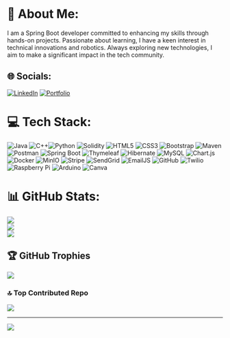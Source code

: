 # 💫 About Me:
I am a Spring Boot developer committed to enhancing my skills through hands-on projects. Passionate about learning, I have a keen interest in technical innovations and robotics. Always exploring new technologies, I aim to make a significant impact in the tech community.

## 🌐 Socials:
[![LinkedIn](https://img.shields.io/badge/LinkedIn-%230077B5.svg?logo=linkedin&logoColor=white)](https://linkedin.com/in/zeinab-kassir) [![Portfolio](https://img.shields.io/badge/Portfolio-%23000000.svg?style=flat&logo=firefox&logoColor=#FF7139)](https://zeinab-ksr98.github.io/My-Portfolio/portfolio)

# 💻 Tech Stack:
 ![Java](https://img.shields.io/badge/java-%23ED8B00.svg?style=flat&logo=openjdk&logoColor=white) ![C++](https://img.shields.io/badge/c++-%2300599C.svg?style=flat&logo=c%2B%2B&logoColor=white)![Python](https://img.shields.io/badge/python-3670A0?style=flat&logo=python&logoColor=ffdd54) ![Solidity](https://img.shields.io/badge/Solidity-%23363636.svg?style=flat&logo=solidity&logoColor=white)  ![HTML5](https://img.shields.io/badge/html5-%23E34F26.svg?style=flat&logo=html5&logoColor=white)  ![CSS3](https://img.shields.io/badge/css3-%231572B6.svg?style=flat&logo=css3&logoColor=white) ![Bootstrap](https://img.shields.io/badge/bootstrap-%238511FA.svg?style=flat&logo=bootstrap&logoColor=white)  ![Maven](https://img.shields.io/badge/Maven-C71A36.svg?style=flat&logo=apache-maven&logoColor=white) ![Postman](https://img.shields.io/badge/Postman-FF6C37?style=flat&logo=postman&logoColor=white) ![Spring Boot](https://img.shields.io/badge/Spring%20Boot-%236DB33F.svg?style=flat&logo=spring&logoColor=white) ![Thymeleaf](https://img.shields.io/badge/Thymeleaf-%23005C0F.svg?style=flat&logo=Thymeleaf&logoColor=white) ![Hibernate](https://img.shields.io/badge/Hibernate-59666C?style=flat&logo=Hibernate&logoColor=white) ![MySQL](https://img.shields.io/badge/mysql-4479A1.svg?style=flat&logo=mysql&logoColor=white)  ![Chart.js](https://img.shields.io/badge/chart.js-F5788D.svg?style=flat&logo=chart.js&logoColor=white) ![Docker](https://img.shields.io/badge/docker-%230db7ed.svg?style=flat&logo=docker&logoColor=white) ![MinIO](https://img.shields.io/badge/MinIO-%23222F3E.svg?style=flat&logo=minio&logoColor=white) ![Stripe](https://img.shields.io/badge/Stripe-%23222F3E.svg?style=flat&logo=stripe&logoColor=white) ![SendGrid](https://img.shields.io/badge/SendGrid-%2300B2A9.svg?style=flat&logo=sendgrid&logoColor=white) ![EmailJS](https://img.shields.io/badge/EmailJS-%2300C4CC.svg?style=flat&logo=emailjs&logoColor=white) ![GitHub](https://img.shields.io/badge/github-%23121011.svg?style=flat&logo=github&logoColor=white) ![Twilio](https://img.shields.io/badge/Twilio-F22F46?style=flat&logo=Twilio&logoColor=white)  ![Raspberry Pi](https://img.shields.io/badge/-RaspberryPi-C51A4A?style=flat&logo=Raspberry-Pi) ![Arduino](https://img.shields.io/badge/-Arduino-00979D?style=flat&logo=Arduino&logoColor=white) ![Canva](https://img.shields.io/badge/Canva-%2300C4CC.svg?style=flat&logo=Canva&logoColor=white)

# 📊 GitHub Stats:
![](https://github-readme-stats.vercel.app/api?username=Zeinab-ksr98&theme=jolly&hide_border=false&include_all_commits=true&count_private=true)<br/>
![](https://github-readme-streak-stats.herokuapp.com/?user=Zeinab-ksr98&theme=jolly&hide_border=false)<br/>
![](https://github-readme-stats.vercel.app/api/top-langs/?username=Zeinab-ksr98&theme=jolly&hide_border=false&include_all_commits=true&count_private=true&layout=compact)

## 🏆 GitHub Trophies
![](https://github-profile-trophy.vercel.app/?username=Zeinab-ksr98&theme=jolly&no-frame=false&no-bg=false&margin-w=4)

### 🔝 Top Contributed Repo
![](https://github-contributor-stats.vercel.app/api?username=Zeinab-ksr98&limit=5&theme=jolly&combine_all_yearly_contributions=true)

---
[![](https://visitcount.itsvg.in/api?id=Zeinab-ksr98&icon=0&color=0)](https://visitcount.itsvg.in)

